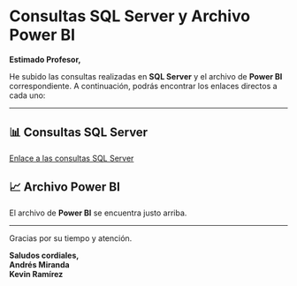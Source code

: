 # Consultas SQL Server y Archivo Power BI

**Estimado Profesor,**

He subido las consultas realizadas en **SQL Server** y el archivo de **Power BI** correspondiente. A continuación, podrás encontrar los enlaces directos a cada uno:

---

## 📊 Consultas SQL Server
[Enlace a las consultas SQL Server](https://docs.google.com/document/d/1CF8B6rvgqN5YWjo37Zqo830uqjavoM0oG1faJyocBSQ/edit?usp=sharing)

## 📈 Archivo Power BI
El archivo de **Power BI** se encuentra justo arriba.

---

Gracias por su tiempo y atención.

**Saludos cordiales,**  
**Andrés Miranda**  
**Kevin Ramírez**

